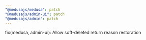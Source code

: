 ```yaml
---
"@medusajs/medusa": patch
"@medusajs/admin-ui": patch
"@medusajs/admin": patch
---
```


fix(medusa, admin-ui): Allow soft-deleted return reason restoration
